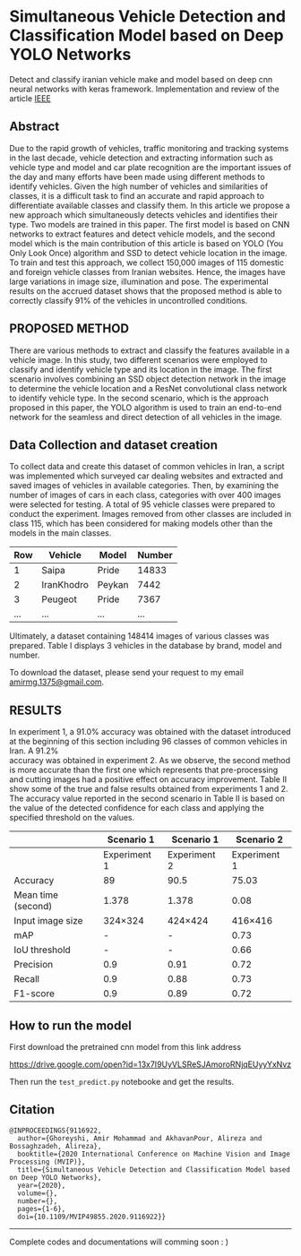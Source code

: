 
# Simultaneous Vehicle Detection and Classification Model based on Deep YOLO Networks
Detect and classify iranian vehicle make and model based on deep cnn neural networks with keras framework.
Implementation and review of the article [IEEE](https://ieeexplore.ieee.org/abstract/document/9116922)

## Abstract

Due to the rapid growth of vehicles, traffic monitoring and tracking systems in the last decade, vehicle detection and extracting information such as vehicle type and model and car plate recognition are the important issues of the day and many efforts have been made using different methods to identify vehicles. Given the high number of vehicles and similarities of classes, it is a difficult task to find an accurate and rapid approach to differentiate available classes and classify them. In this article we propose a new approach which simultaneously detects vehicles and identifies their type. Two models are trained in this paper. The first model is based on CNN networks to extract features and detect vehicle models, and the second model which is the main contribution of this article is based on YOLO (You Only Look Once) algorithm and SSD to detect vehicle location in the image. To train and test this approach, we collect 150,000 images of 115 domestic and foreign vehicle classes from Iranian websites. Hence, the images have large variations in image size, illumination and pose. The experimental results on the accrued dataset shows that the proposed method is able to correctly classify 91% of the vehicles in uncontrolled conditions.

## PROPOSED METHOD
There are various methods to extract   and classify the features available in a vehicle image. In this   study, two different scenarios were employed to classify and identify vehicle type and its location in the image. The first scenario involves combining an SSD object detection network in the image to determine the vehicle location and a ResNet  convolutional class network to identify vehicle type. In the second scenario, which is the approach proposed in this paper,  the YOLO algorithm is used to train an end-to-end network for the seamless and direct detection of all vehicles in the image.

<!-- ![paper_res44](https://user-images.githubusercontent.com/25933029/213679776-bf561610-5a45-4a99-886e-139233bc3d19.png) -->

## Data Collection and dataset creation
To collect data and create this dataset of common vehicles in Iran, a script was implemented which surveyed car dealing websites  and  extracted  and  saved  images  of  vehicles  in available categories. Then, by examining the number of images of cars in each class, categories with over 400 images were selected for testing. A total of 95 vehicle classes were prepared to conduct the experiment. Images removed from other classes are included in class 115, which has been considered for making models other than the models in the main classes.  

| Row | Vehicle | Model | Number |
|--|--|--|--|
|1 | Saipa | Pride | 14833 |
|2 | IranKhodro| Peykan| 7442|
|3 | Peugeot| Pride | 7367|
|... | ...| ... | ...|

Ultimately, a dataset containing 148414 images of various classes was prepared. Table I displays 3 vehicles in the database by brand, model and number.

To download the dataset, please send your request to my email amirmg.1375@gmail.com.

## RESULTS
In experiment 1, a 91.0% accuracy was obtained  with the dataset introduced at the beginning of this section including 96 classes of common vehicles in Iran. A 91.2%  
accuracy was obtained in experiment 2. As we observe, the second method is more accurate than the first one which represents that pre-processing and cutting images had a positive effect on accuracy improvement. Table II show some of the true and false results obtained from experiments 1 and 2.  The accuracy value reported in the second scenario in Table II is based on the value of the detected confidence for each class and applying the specified threshold on the values.

|               | Scenario 1    |  Scenario 1   | Scenario 2  |
|----------------|---------------|---------------|-------------|
|              | Experiment 1  | Experiment 2  |Experiment 1 |
| Accuracy       | 89            | 90.5          | 75.03       |
| Mean time  (second)    | 1.378         | 1.378         | 0.08        |
| Input image size | 324×324       | 424×424       | 416×416     |
| mAP            | -             | -             | 0.73        |
| IoU threshold  | -             | -             | 0.66        |
| Precision      | 0.9           | 0.91          | 0.72        |
| Recall         | 0.9           | 0.88          | 0.73        |
| F1-score       | 0.9           | 0.89          | 0.72        |


<!-- ![paper_res](https://user-images.githubusercontent.com/25933029/213677822-2c61a52a-e7e7-4267-911b-6716770a1256.png) -->


<!-- ![paper_res_tables](https://user-images.githubusercontent.com/25933029/213677873-21474ac5-65dd-4596-8675-1ff2d5c2f7f0.png) -->


## How to run the model

First download the pretrained cnn model from this link address

https://drive.google.com/open?id=13x7I9UyVLSReSJAmoroRNjqEUyyYxNvz


Then run the `test_predict.py` notebooke and get the results.

## Citation
```
@INPROCEEDINGS{9116922,
  author={Ghoreyshi, Amir Mohammad and AkhavanPour, Alireza and Bossaghzadeh, Alireza},
  booktitle={2020 International Conference on Machine Vision and Image Processing (MVIP)}, 
  title={Simultaneous Vehicle Detection and Classification Model based on Deep YOLO Networks}, 
  year={2020},
  volume={},
  number={},
  pages={1-6},
  doi={10.1109/MVIP49855.2020.9116922}}
```


---
Complete codes and documentations will comming soon : )
